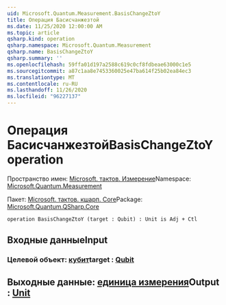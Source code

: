 ```yaml
---
uid: Microsoft.Quantum.Measurement.BasisChangeZtoY
title: Операция Басисчанжезтой
ms.date: 11/25/2020 12:00:00 AM
ms.topic: article
qsharp.kind: operation
qsharp.namespace: Microsoft.Quantum.Measurement
qsharp.name: BasisChangeZtoY
qsharp.summary: ''
ms.openlocfilehash: 59ffa01d197a2588c619c0cf8fdbeae63000c1e5
ms.sourcegitcommit: a87c1aa8e7453360025e47ba614f25b02ea84ec3
ms.translationtype: MT
ms.contentlocale: ru-RU
ms.lasthandoff: 11/26/2020
ms.locfileid: "96227137"
---
```

# <a name="basischangeztoy-operation"></a><span data-ttu-id="87de8-102">Операция Басисчанжезтой</span><span class="sxs-lookup"><span data-stu-id="87de8-102">BasisChangeZtoY operation</span></span>

<span data-ttu-id="87de8-103">Пространство имен: [Microsoft. тактов. Измерение](xref:Microsoft.Quantum.Measurement)</span><span class="sxs-lookup"><span data-stu-id="87de8-103">Namespace: [Microsoft.Quantum.Measurement](xref:Microsoft.Quantum.Measurement)</span></span>

<span data-ttu-id="87de8-104">Пакет: [Microsoft. тактов. кшарп. Core](https://nuget.org/packages/Microsoft.Quantum.QSharp.Core)</span><span class="sxs-lookup"><span data-stu-id="87de8-104">Package: [Microsoft.Quantum.QSharp.Core](https://nuget.org/packages/Microsoft.Quantum.QSharp.Core)</span></span>




```qsharp
operation BasisChangeZtoY (target : Qubit) : Unit is Adj + Ctl
```


## <a name="input"></a><span data-ttu-id="87de8-105">Входные данные</span><span class="sxs-lookup"><span data-stu-id="87de8-105">Input</span></span>

### <a name="target--qubit"></a><span data-ttu-id="87de8-106">Целевой объект: [кубит](xref:microsoft.quantum.lang-ref.qubit)</span><span class="sxs-lookup"><span data-stu-id="87de8-106">target : [Qubit](xref:microsoft.quantum.lang-ref.qubit)</span></span>





## <a name="output--unit"></a><span data-ttu-id="87de8-107">Выходные данные: [единица измерения](xref:microsoft.quantum.lang-ref.unit)</span><span class="sxs-lookup"><span data-stu-id="87de8-107">Output : [Unit](xref:microsoft.quantum.lang-ref.unit)</span></span>

